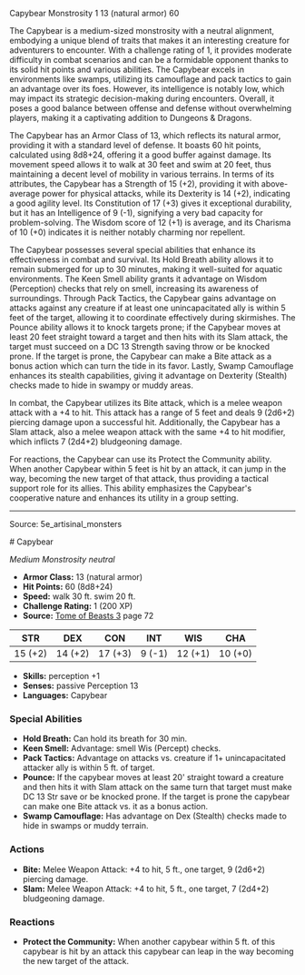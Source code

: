 <MonsterName/>Capybear</MonsterName>
<CreatureType/>Monstrosity</CreatureType>
<CR/>1</CR>
<AC/>13 (natural armor)</AC>
<HP/>60</HP>
<summary>The Capybear is a medium-sized monstrosity with a neutral alignment, embodying a unique blend of traits that makes it an interesting creature for adventurers to encounter. With a challenge rating of 1, it provides moderate difficulty in combat scenarios and can be a formidable opponent thanks to its solid hit points and various abilities. The Capybear excels in environments like swamps, utilizing its camouflage and pack tactics to gain an advantage over its foes. However, its intelligence is notably low, which may impact its strategic decision-making during encounters. Overall, it poses a good balance between offense and defense without overwhelming players, making it a captivating addition to Dungeons & Dragons.</summary>

<detail>

The Capybear has an Armor Class of 13, which reflects its natural armor, providing it with a standard level of defense. It boasts 60 hit points, calculated using 8d8+24, offering it a good buffer against damage. Its movement speed allows it to walk at 30 feet and swim at 20 feet, thus maintaining a decent level of mobility in various terrains. In terms of its attributes, the Capybear has a Strength of 15 (+2), providing it with above-average power for physical attacks, while its Dexterity is 14 (+2), indicating a good agility level. Its Constitution of 17 (+3) gives it exceptional durability, but it has an Intelligence of 9 (-1), signifying a very bad capacity for problem-solving. The Wisdom score of 12 (+1) is average, and its Charisma of 10 (+0) indicates it is neither notably charming nor repellent.

The Capybear possesses several special abilities that enhance its effectiveness in combat and survival. Its Hold Breath ability allows it to remain submerged for up to 30 minutes, making it well-suited for aquatic environments. The Keen Smell ability grants it advantage on Wisdom (Perception) checks that rely on smell, increasing its awareness of surroundings. Through Pack Tactics, the Capybear gains advantage on attacks against any creature if at least one unincapacitated ally is within 5 feet of the target, allowing it to coordinate effectively during skirmishes. The Pounce ability allows it to knock targets prone; if the Capybear moves at least 20 feet straight toward a target and then hits with its Slam attack, the target must succeed on a DC 13 Strength saving throw or be knocked prone. If the target is prone, the Capybear can make a Bite attack as a bonus action which can turn the tide in its favor. Lastly, Swamp Camouflage enhances its stealth capabilities, giving it advantage on Dexterity (Stealth) checks made to hide in swampy or muddy areas.

In combat, the Capybear utilizes its Bite attack, which is a melee weapon attack with a +4 to hit. This attack has a range of 5 feet and deals 9 (2d6+2) piercing damage upon a successful hit. Additionally, the Capybear has a Slam attack, also a melee weapon attack with the same +4 to hit modifier, which inflicts 7 (2d4+2) bludgeoning damage. 

For reactions, the Capybear can use its Protect the Community ability. When another Capybear within 5 feet is hit by an attack, it can jump in the way, becoming the new target of that attack, thus providing a tactical support role for its allies. This ability emphasizes the Capybear's cooperative nature and enhances its utility in a group setting.</detail>



---

Source: 5e_artisinal_monsters

<statblock>
# Capybear

*Medium* *Monstrosity* *neutral*

- **Armor Class:** 13 (natural armor)
- **Hit Points:** 60 (8d8+24)
- **Speed:** walk 30 ft. swim 20 ft.
- **Challenge Rating:** 1 (200 XP)
- **Source:** [Tome of Beasts 3](https://koboldpress.com/kpstore/product/tome-of-beasts-3-for-5th-edition/) page 72

| STR | DEX | CON | INT | WIS | CHA |
| --- | --- | --- | --- | --- | --- |
| 15 (+2) | 14 (+2) | 17 (+3) | 9 (-1) | 12 (+1) | 10 (+0) |

- **Skills:** perception +1
- **Senses:** passive Perception 13
- **Languages:** Capybear

### Special Abilities

- **Hold Breath:** Can hold its breath for 30 min.
- **Keen Smell:** Advantage: smell Wis (Percept) checks.
- **Pack Tactics:** Advantage on attacks vs. creature if 1+ unincapacitated attacker ally is within 5 ft. of target.
- **Pounce:** If the capybear moves at least 20' straight toward a creature and then hits it with Slam attack on the same turn that target must make DC 13 Str save or be knocked prone. If the target is prone the capybear can make one Bite attack vs. it as a bonus action.
- **Swamp Camouflage:** Has advantage on Dex (Stealth) checks made to hide in swamps or muddy terrain.

### Actions

- **Bite:** Melee Weapon Attack: +4 to hit, 5 ft., one target, 9 (2d6+2) piercing damage.
- **Slam:** Melee Weapon Attack: +4 to hit, 5 ft., one target, 7 (2d4+2) bludgeoning damage.

### Reactions

- **Protect the Community:** When another capybear within 5 ft. of this capybear is hit by an attack this capybear can leap in the way becoming the new target of the attack.


</statblock>


